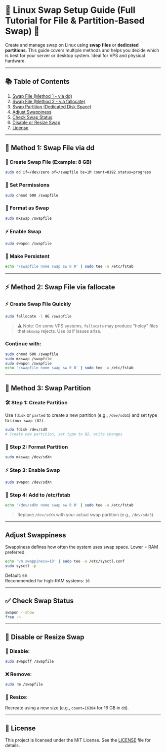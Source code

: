 # 🧠 Linux Swap Setup Guide (Full Tutorial for File & Partition-Based Swap) 🚀

Create and manage swap on Linux using **swap files** or **dedicated partitions**. This guide covers multiple methods and helps you decide which is best for your server or desktop system. Ideal for VPS and physical hardware.

---

## 📚 Table of Contents

1. [Swap File (Method 1 - via dd)](#-method-1-swap-file-via-dd)
2. [Swap File (Method 2 - via fallocate)](#-method-2-swap-file-via-fallocate)
3. [Swap Partition (Dedicated Disk Space)](#-method-3-swap-partition)
4. [Adjust Swappiness](#adjust-swappiness)
5. [Check Swap Status](#-check-swap-status)
6. [Disable or Resize Swap](#-disable-or-resize-swap)
7. [License](#-license)

---

## 🧱 Method 1: Swap File via dd

### 🔨 Create Swap File (Example: 8 GB)
```bash
sudo dd if=/dev/zero of=/swapfile bs=1M count=8192 status=progress
```

### 🔐 Set Permissions
```bash
sudo chmod 600 /swapfile
```

### 💾 Format as Swap
```bash
sudo mkswap /swapfile
```

### ⚡ Enable Swap
```bash
sudo swapon /swapfile
```

### 🔁 Make Persistent
```bash
echo '/swapfile none swap sw 0 0' | sudo tee -a /etc/fstab
```

---

## ⚡ Method 2: Swap File via fallocate

### ⚡ Create Swap File Quickly
```bash
sudo fallocate -l 8G /swapfile
```

> ⚠️ Note: On some VPS systems, `fallocate` may produce "holey" files that `mkswap` rejects. Use `dd` if issues arise.

### Continue with:
```bash
sudo chmod 600 /swapfile
sudo mkswap /swapfile
sudo swapon /swapfile
echo '/swapfile none swap sw 0 0' | sudo tee -a /etc/fstab
```

---

## 💽 Method 3: Swap Partition

### 🛠️ Step 1: Create Partition
Use `fdisk` or `parted` to create a new partition (e.g., `/dev/sdb1`) and set type to `Linux swap (82)`.

```bash
sudo fdisk /dev/sdX
# Create new partition, set type to 82, write changes
```

### 💾 Step 2: Format Partition
```bash
sudo mkswap /dev/sdXn
```

### ⚡ Step 3: Enable Swap
```bash
sudo swapon /dev/sdXn
```

### 🔁 Step 4: Add to /etc/fstab
```bash
echo '/dev/sdXn none swap sw 0 0' | sudo tee -a /etc/fstab
```

> Replace `/dev/sdXn` with your actual swap partition (e.g., `/dev/sda3`).

---

## Adjust Swappiness


Swappiness defines how often the system uses swap space. Lower = RAM preferred.

```bash
echo 'vm.swappiness=10' | sudo tee -a /etc/sysctl.conf
sudo sysctl -p
```

Default: `60`  
Recommended for high-RAM systems: `10`

---

## ✅ Check Swap Status

```bash
swapon --show
free -h
```

---

## 🧹 Disable or Resize Swap

### 🔻 Disable:
```bash
sudo swapoff /swapfile
```

### ❌ Remove:
```bash
sudo rm /swapfile
```

### 🔄 Resize:
Recreate using a new size (e.g., `count=16384` for 16 GB in `dd`).

---

## 📜 License

This project is licensed under the MIT License. See the [LICENSE](LICENSE) file for details.
